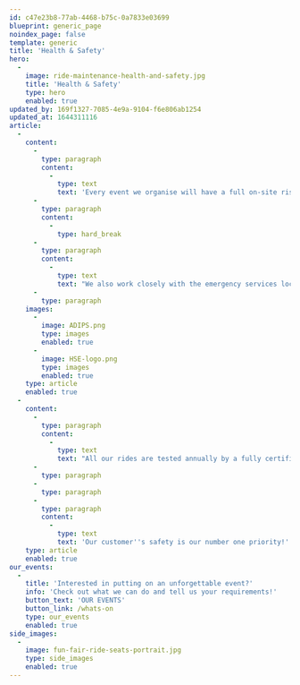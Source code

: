 ```yaml
---
id: c47e23b8-77ab-4468-b75c-0a7833e03699
blueprint: generic_page
noindex_page: false
template: generic
title: 'Health & Safety'
hero:
  -
    image: ride-maintenance-health-and-safety.jpg
    title: 'Health & Safety'
    type: hero
    enabled: true
updated_by: 169f1327-7085-4e9a-9104-f6e806ab1254
updated_at: 1644311116
article:
  -
    content:
      -
        type: paragraph
        content:
          -
            type: text
            text: 'Every event we organise will have a full on-site risk assessment carried out to create a tailor-made site plan and risk assessment identifying any hazards and highlighting emergency services access points, fire exits, lost children point, first aid and so on.'
      -
        type: paragraph
        content:
          -
            type: hard_break
      -
        type: paragraph
        content:
          -
            type: text
            text: "We also work closely with the emergency services local to the event and welcome them to come and inspect the site and take on board any advice given.\_"
      -
        type: paragraph
    images:
      -
        image: ADIPS.png
        type: images
        enabled: true
      -
        image: HSE-logo.png
        type: images
        enabled: true
    type: article
    enabled: true
  -
    content:
      -
        type: paragraph
        content:
          -
            type: text
            text: "All our rides are tested annually by a fully certified ADIPS inspector, tests carried out are electrical, functional and NDT (non-destructive test). The ride is further inspected on every setup and before the operation, by our in house team, any repairs needed are carried out by them immediately on-site and recorded in the maintenance logbook. Each ride has its own specific risk assessment which is reviewed annually. \_"
      -
        type: paragraph
      -
        type: paragraph
      -
        type: paragraph
        content:
          -
            type: text
            text: 'Our customer''s safety is our number one priority!'
    type: article
    enabled: true
our_events:
  -
    title: 'Interested in putting on an unforgettable event?'
    info: 'Check out what we can do and tell us your requirements!'
    button_text: 'OUR EVENTS'
    button_link: /whats-on
    type: our_events
    enabled: true
side_images:
  -
    image: fun-fair-ride-seats-portrait.jpg
    type: side_images
    enabled: true
---
```

